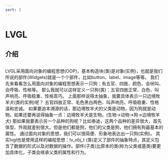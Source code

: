```yaml
---
sort: 2
---
```

# LVGL


## 介绍



## 

LVGL采用面向对象的编程思想(OOP)，基本构造块(类)是对象(实例)，也就是我们所说的部件(Widgets)就是一个个部件，比如button、label、image等等。
我们先来看看怎么用面向对象的编程思想表示一只狗：有五官、四肢、颜色、会吠叫、会呼吸、性格等。
那么我就可以这样定义一只狗(类)：五官四肢正常、白色、叫声响亮、呼吸稳重、性格乖巧。
上面那样说得太抽象，我要具体表示一只边境牧羊犬(类的实例)呢？
五官四肢正常、毛色黑白两色、叫声响亮、呼吸稳重、性格温和忠诚。
如果要追本溯源的话，那边境牧羊犬的父类是动物，因为狗就是动物。如果还要再说得抽象一点：边境牧羊犬是生物。(生物->动物->狗->边境牧羊犬)
那如果我要表示另一个品种的狗呢？比如泰迪，这两个品种的差异很大，首先体型、外观就差别很大。但是他们都是狗，他们的父类是狗，他们拥有狗最基本的属性。
通过面向对象的思想，我们可以很简便、形象地表达出一只狗(实例)。
其实lvgl也是使用这样的编程思想：lv_obj_t (类)定义了部件的抽象特点，其定义包含了数据的形式以及对数据的操作。部件(子类)比原本的类(称为父类或基类)要更加具体化，子类会继承父类的属性和行为。


